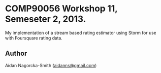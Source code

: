 # COMP90056 Workshop 11, Semeseter 2, 2013.

My implementation of a stream based rating estimator using Storm for use with Foursquare rating data.

## Author

Aidan Nagorcka-Smith (aidanns@gmail.com)